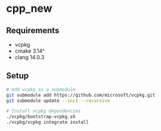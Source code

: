 # cpp_new

## Requirements
- vcpkg
- cmake 3.14^
- clang 14.0.3

## Setup
```bash
# Add vcpkg as a submodule
git submodule add https://github.com/microsoft/vcpkg.git
git submodule update --init --recursive

# Install vcpkg dependencies
./vcpkg/bootstrap-vcpkg.sh
./vcpkg/vcpkg integrate install
```